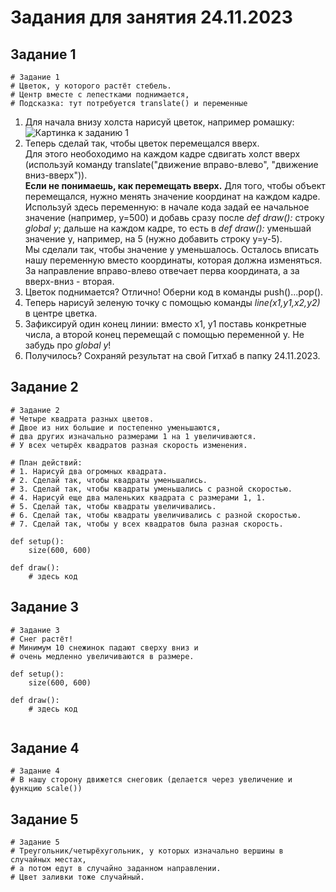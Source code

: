 # Задания для занятия 24.11.2023

## Задание 1
```
# Задание 1
# Цветок, у которого растёт стебель. 
# Центр вместе с лепестками поднимается, 
# Подсказка: тут потребуется translate() и переменные
```
1. Для начала внизу холста нарисуй цветок, например ромашку: <br> ![Картинка к заданию 1](https://github.com/alenatorgasheva/Creitivika_PythonStart_DZ/blob/main/23.11.2023/class/zadanie_1_1.png)
2. Теперь сделай так, чтобы цветок перемещался вверх. <br> Для этого необоходимо на каждом кадре сдвигать холст вверх (используй команду translate("движение вправо-влево", "движение вниз-вверх")). <br> **Если не понимаешь, как перемещать вверх.** Для того, чтобы объект перемещался, нужно менять значение координат на каждом кадре. Используй здесь переменную: в начале кода задай ее начальное значение (например, y=500) и добавь сразу после *def draw():* строку *global y*; дальше на каждом кадре, то есть в *def draw():* уменьшай значение y, например, на 5 (нужно добавить строку y=y-5). <br> Мы сделали так, чтобы значение y уменьшалось. Осталось вписать нашу переменную вместо координаты, которая должна изменяться. За направление вправо-влево отвечает перва координата, а за вверх-вниз - вторая.
3. Цветок поднимается? Отлично! Оберни код в команды push()...pop().
4. Теперь нарисуй зеленую точку с помощью команды *line(x1,y1,x2,y2)* в центре цветка.
5. Зафиксируй один конец линии: вместо x1, y1 поставь конкретные числа, а второй конец перемещай с помощью переменной y. Не забудь про *global y*!
6. Получилось? Сохраняй результат на свой Гитхаб в папку 24.11.2023.

## Задание 2
```
# Задание 2
# Четыре квадрата разных цветов.
# Двое из них большие и постепенно уменьшаются, 
# два других изначально размерами 1 на 1 увеличиваются. 
# У всех четырёх квадратов разная скорость изменения.

# План действий:
# 1. Нарисуй два огромных квадрата.
# 2. Сделай так, чтобы квадраты уменьшались.
# 3. Сделай так, чтобы квадраты уменьшались с разной скоростью.
# 4. Нарисуй еще два маленьких квадрата с размерами 1, 1.
# 5. Сделай так, чтобы квадраты увеличивались.
# 6. Сделай так, чтобы квадраты увеличивались с разной скоростью.
# 7. Сделай так, чтобы у всех квадратов была разная скорость.

def setup():
    size(600, 600)
    
def draw():
    # здесь код
```

## Задание 3
```
# Задание 3
# Снег растёт! 
# Минимум 10 снежинок падают сверху вниз и 
# очень медленно увеличиваются в размере.

def setup():
    size(600, 600)
    
def draw():
    # здесь код
    
```

## Задание 4
```
# Задание 4
# В нашу сторону движется снеговик (делается через увеличение и функцию scale())
```

## Задание 5
```
# Задание 5
# Треугольник/четырёхугольник, у которых изначально вершины в случайных местах,
# а потом едут в случайно заданном направлении.
# Цвет заливки тоже случайный.
```
